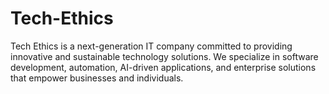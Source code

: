 # Tech-Ethics
Tech Ethics is a next-generation IT company committed to providing innovative and sustainable technology solutions. We specialize in software development, automation, AI-driven applications, and enterprise solutions that empower businesses and individuals.
